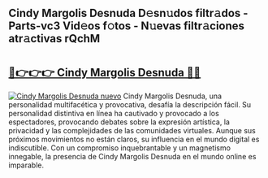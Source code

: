 ## Cindy Margolis Desnuda D𝚎sn𝚞dos filtr𝚊dos - Parts-vc3 Vid𝚎os f𝚘tos - N𝚞evas filtr𝚊ciones atr𝚊ctivas rQchM

# <h2><a href="http://mb7yc4.tromn.icu/?c=Cindy+Margolis+Desnuda">🔗👉👉👉 Cindy Margolis Desnuda 🔗🔗</a></h2>

[![Cindy Margolis Desnuda nuevo](https://i.imgur.com/pEAQMta.gif)](http://mb7yc4.tromn.icu/?c=Cindy+Margolis+Desnuda)
Cindy Margolis Desnuda, una personalidad multifacética y provocativa, desafía la descripción fácil. Su personalidad distintiva en línea ha cautivado y provocado a los espectadores, provocando debates sobre la expresión artística, la privacidad y las complejidades de las comunidades virtuales. Aunque sus próximos movimientos no están claros, su influencia en el mundo digital es indiscutible. Con un compromiso inquebrantable y un magnetismo innegable, la presencia de Cindy Margolis Desnuda en el mundo online es imparable.
